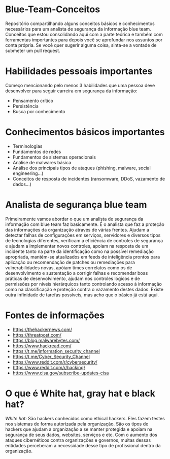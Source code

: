 # Blue-Team-Conceitos
Repositório compartilhando alguns conceitos básicos e conhecimentos necessários para um analista de segurança da informação blue team. Conceitos que estou consolidando aqui com a parte teórica e também com ferramentas importantes para depois você se aprofundar nos assuntos por conta própria. Se você quer sugerir alguma coisa, sinta-se a vontade de submeter um pull request.

# Habilidades pessoais importantes
Começo mencionando pelo menos 3 habilidades que uma pessoa deve desenvolver para seguir carreira em segurança da informação:
* Pensamento crítico
* Persistência
* Busca por conhecimento  

# Conhecimentos básicos importantes
* Terminologias
* Fundamentos de redes
* Fundamentos de sistemas operacionais
* Análise de malwares básica
* Análise dos principais tipos de ataques (phishing, malware, social engineering...)
* Conceitos de resposta de incidentes (ransomware, DDoS, vazamento de dados...)

# Analista de segurança blue team
Primeiramente vamos abordar o que um analista de segurança da informação com blue team faz basicamente. É o analista que faz a proteção das informações da organização através de várias frentes. Ajudam a detectar falhas de configurações em serviços, servidores e diversos tipos de tecnologias diferentes, verificam a eficiência de controles de segurança e ajudam a implementar novos controles, apoiam na resposta de um incidente tanto na parte da identificação como na possível remediação apropriada, mantém-se atualizados em feeds de inteligência prontos para aplicação ou recomendação de patches ou remediações para vulnerabilidades novas, apóiam times correlatos como os de desenvolvimento e sustentação a corrigir falhas e recomendar boas práticas de desenvolvimento, ajudam nos controles lógicos e de permissões por níveis hierárquicos tanto controlando acesso à informação como na classificação e proteção contra o vazamento destes dados. Existe outra infinidade de tarefas possíveis, mas acho que o básico já está aqui.

# Fontes de informações
* https://thehackernews.com/
* https://threatpost.com/
* https://blog.malwarebytes.com/
* https://www.hackread.com/
* https://t.me/information_security_channel
* https://t.me/Cyber_Security_Channel
* https://www.reddit.com/r/cybersecurity/
* https://www.reddit.com/r/hacking/
* https://www.cisa.gov/subscribe-updates-cisa

# O que é White hat, gray hat e black hat?

*White hat:* São hackers conhecidos como ethical hackers. Eles fazem testes nos sistemas de forma autorizada pela organização. São os tipos de hackers que ajudam a organização a se manter protegida e apoiam na segurança de seus dados, websites, serviços e etc. Com o aumento dos ataques cibernéticos contra organizações e governos, muitas dessas entidades perceberam a necessidade desse tipo de profissional dentro da organização.
